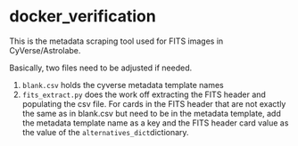 # docker_verification

This is the metadata scraping tool used for FITS images in CyVerse/Astrolabe.

Basically, two files need to be adjusted if needed. 
1. ```blank.csv``` holds the cyverse metadata template names
1. ```fits_extract.py``` does the work off extracting the FITS header and populating the csv file. For cards in the FITS header that are not exactly the same as in blank.csv but need to be in the metadata template, add the metadata template name as a key and the FITS header card value as the value of the ```alternatives_dict```dictionary.

